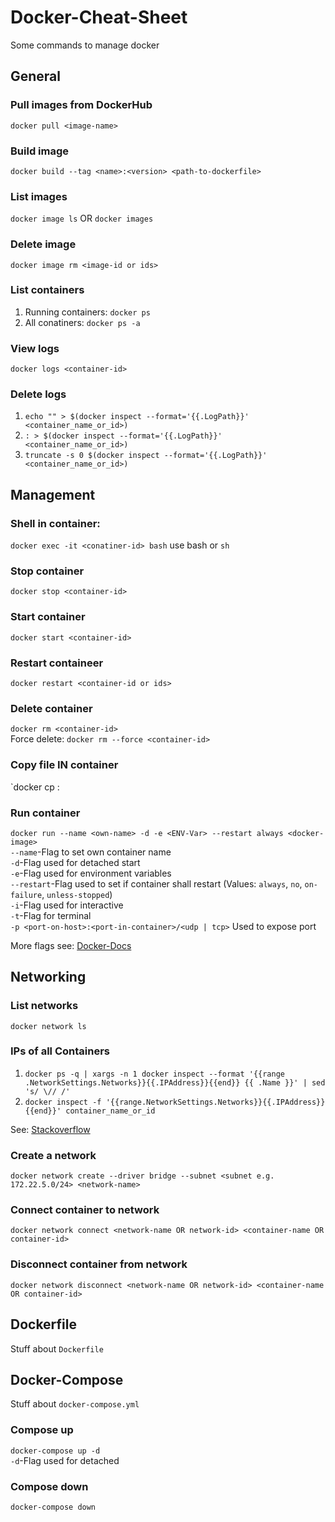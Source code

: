# Docker-Cheat-Sheet
Some commands to manage docker

## General
### Pull images from DockerHub
`docker pull <image-name>`

### Build image
`docker build --tag <name>:<version> <path-to-dockerfile>`

### List images
`docker image ls` OR `docker images`

### Delete image
`docker image rm <image-id or ids>`

### List containers
1) Running containers: `docker ps`
2) All conatiners: `docker ps -a`

### View logs
`docker logs <container-id>`

### Delete logs
1) `echo "" > $(docker inspect --format='{{.LogPath}}' <container_name_or_id>)`
2) `: > $(docker inspect --format='{{.LogPath}}' <container_name_or_id>)`
3) `truncate -s 0 $(docker inspect --format='{{.LogPath}}' <container_name_or_id>)`

## Management
### Shell in container:
`docker exec -it <conatiner-id> bash` use bash or `sh`

### Stop container
`docker stop <container-id>`

### Start container
`docker start <container-id>`

### Restart containeer
`docker restart <container-id or ids>`

### Delete container
`docker rm <container-id>`<br>
Force delete: `docker rm --force <container-id>`

### Copy file IN container
`docker cp <file-name> <container-id>:</path>

### Run container
`docker run --name <own-name> -d -e <ENV-Var> --restart always <docker-image>`<br>
`--name`-Flag to set own container name<br>
`-d`-Flag used for detached start<br>
`-e`-Flag used for environment variables<br>
`--restart`-Flag used to set if container shall restart (Values: `always`, `no`, `on-failure`, `unless-stopped`)<br>
`-i`-Flag used for interactive<br>
`-t`-Flag for terminal<br>
`-p <port-on-host>:<port-in-container>/<udp | tcp>` Used to expose port<br>
  
More flags see: [Docker-Docs](https://docs.docker.com/engine/reference/commandline/run/)

## Networking
### List networks
`docker network ls`

### IPs of all Containers
1) `docker ps -q | xargs -n 1 docker inspect --format '{{range .NetworkSettings.Networks}}{{.IPAddress}}{{end}} {{ .Name }}' | sed 's/ \// /'`<br>
2) `docker inspect -f '{{range.NetworkSettings.Networks}}{{.IPAddress}}{{end}}' container_name_or_id`

See: [Stackoverflow](https://stackoverflow.com/questions/17157721/how-to-get-a-docker-containers-ip-address-from-the-host)

### Create a network
`docker network create --driver bridge --subnet <subnet e.g. 172.22.5.0/24> <network-name>`

### Connect container to network
`docker network connect <network-name OR network-id> <container-name OR container-id>`

### Disconnect container from network
`docker network disconnect <network-name OR network-id> <container-name OR container-id>`

## Dockerfile
Stuff about `Dockerfile`<br>

## Docker-Compose
Stuff about `docker-compose.yml`<br>

### Compose up
`docker-compose up -d`<br>
`-d`-Flag used for detached

### Compose down
`docker-compose down`
